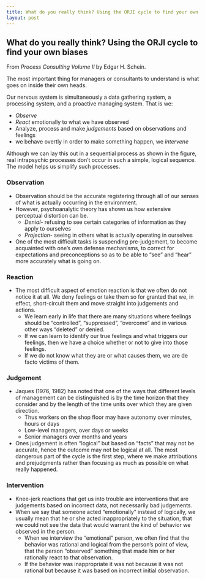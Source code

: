 ```yaml
---
title: What do you really think? Using the ORJI cycle to find your own biases
layout: post
---
```


## What do you really think? Using the ORJI cycle to find your own biases

From *Process Consulting Volume II* by Edgar H. Schein.

The most important thing for managers or consultants to understand is what goes on inside their own heads.

Our nervous system is simultaneously a data gathering system, a processing system, and a proactive managing system. That is we:
* *Observe*
* *React* emotionally to what we have observed
* Analyze, process and make *judgements* based on observations and feelings
* we behave overtly in order to make something happen, we *intervene*

Although we can lay this out in a sequential process as shown in the figure, real intrapsychic processes don’t occur in such a simple, logical sequence. The model helps us simplify such processes.



### Observation
* Observation should be the accurate registering through all of our senses of what is actually occurring in the environment.
* However, psychoanalytic theory has shown us how extensive perceptual distortion can be. 
    * *Denial*- refusing to see certain categories of information as they apply to ourselves
    * *Projection*- seeing in others what is actually operating in ourselves
* One of the most difficult tasks is suspending pre-judgement, to become acquainted with one’s own defense mechanisms, to correct for expectations and preconceptions so as to be able to “see” and “hear” more accurately what is going on.

### Reaction
* The most difficult aspect of emotion reaction is that we often do not notice it at all. We deny feelings or take them so for granted that we, in effect, short-circuit them and move straight into judgements and actions.
    * We learn early in life that there are many situations where feelings should be “controlled”, “suppressed”, “overcome” and in various other ways “deleted” or denied.
    * If we can learn to identify our true feelings and what triggers our feelings, then we have a choice whether or not to give into those feelings.
    * If we do not know what they are or what causes them, we are de facto victims of them.

### Judgement
* Jaques (1976, 1982) has noted that one of the ways that different levels of management can be distinguished is by the time horizon that they consider and by the length of the time units over which they are given direction.
    * Thus workers on the shop floor may have autonomy over minutes, hours or days
    * Low-level managers, over days or weeks
    * Senior managers over months and years
* Ones judgement is often “logical” but based on “facts” that may not be accurate, hence the outcome may not be logical at all. The most dangerous part of the cycle is the first step, where we make attributions and prejudgments rather than focusing as much as possible on what really happened.

### Intervention
* Knee-jerk reactions that get us into trouble are interventions that are judgements based on incorrect data, not necessarily bad judgements.
* When we say that someone acted “emotionally” instead of logically, we usually mean that he or she acted inappropriately to the situation, that we could not see the data that would warrant the kind of behavior we observed in the person.
    * When we interview the “emotional” person, we often find that the behavior was rational and logical from the person’s point of view, that the person “observed” something that made him or her rationally react to that observation.
    * If the behavior was inappropriate it was not because it was not rational but because it was based on incorrect initial observation.